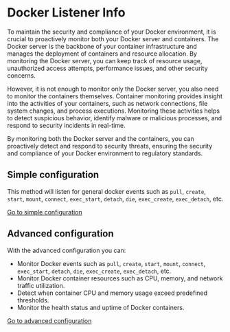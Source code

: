 # Docker Listener Info

To maintain the security and compliance of your Docker environment, it is crucial to proactively monitor both your Docker server and containers. The Docker server is the backbone of your container infrastructure and manages the deployment of containers and resource allocation. By monitoring the Docker server, you can keep track of resource usage, unauthorized access attempts, performance issues, and other security concerns.

However, it is not enough to monitor only the Docker server, you also need to monitor the containers themselves. Container monitoring provides insight into the activities of your containers, such as network connections, file system changes, and process executions. Monitoring these activities helps to detect suspicious behavior, identify malware or malicious processes, and respond to security incidents in real-time.

By monitoring both the Docker server and the containers, you can proactively detect and respond to security threats, ensuring the security and compliance of your Docker environment to regulatory standards.

## Simple configuration
This method will listen for general docker events such as <code>pull</code>, <code>create</code>, <code>start</code>, <code>mount</code>, <code>connect</code>, <code>exec_start</code>, <code>detach</code>, <code>die</code>, <code>exec_create</code>, <code>exec_detach</code>, etc.

[Go to simple configuration](./docker-listener-simple)

## Advanced configuration
With the advanced configuration you can:
* Monitor Docker events such as <code>pull</code>, <code>create</code>, <code>start</code>, <code>mount</code>, <code>connect</code>, <code>exec_start</code>, <code>detach</code>, <code>die</code>, <code>exec_create</code>, <code>exec_detach</code>, etc.
* Monitor Docker container resources such as CPU, memory, and network traffic utilization.
* Detect when container CPU and memory usage exceed predefined thresholds.
* Monitor the health status and uptime of Docker containers.

[Go to advanced configuration](./docker-listener-advanced)